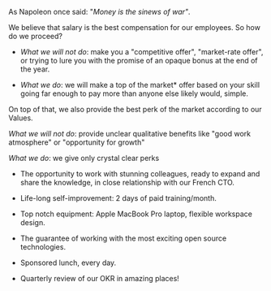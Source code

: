 As Napoleon once said: "*Money is the sinews of war"*. 

We believe that salary is the best compensation for our employees. So how do we proceed?

- *What we will not do*: make you a "competitive offer", "market-rate offer", or trying to lure you with the promise of an opaque bonus at the end of the year.

- *What we do*: we will make a top of the market* offer based on your skill going far enough to pay more than anyone else likely would, simple.

On top of that, we also provide the best perk of the market according to our Values.

*What we will not do*: provide unclear qualitative benefits like "good work atmosphere" or "opportunity for growth"

*What we do*: we give only crystal clear perks

- The opportunity to work with stunning colleagues, ready to expand and share the knowledge, in close relationship with our French CTO.

- Life-long self-improvement: 2 days of paid training/month.

- Top notch equipment: Apple MacBook Pro laptop, flexible workspace design. 

- The guarantee of working with the most exciting open source technologies.

- Sponsored lunch, every day.

- Quarterly review of our OKR in amazing places!
